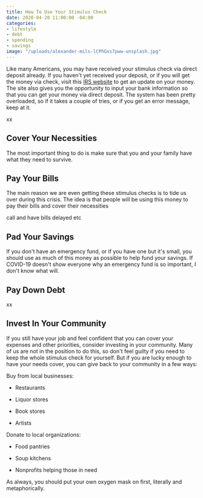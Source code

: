 ```yaml
---
title: How To Use Your Stimulus Check
date: 2020-04-20 11:00:00 -04:00
categories:
- lifestyle
- debt
- spending
- savings
image: "/uploads/alexander-mils-lCPhGxs7pww-unsplash.jpg"
---
```


Like many Americans, you may have received your stimulus check via direct deposit already. If you haven't yet received your deposit, or if you will get the money via check, visit this [IRS website](https://www.irs.gov/coronavirus/economic-impact-payments) to get an update on your money. The site also gives you the opportunity to input your bank information so that you can get your money via direct deposit. The system has been pretty overloaded, so if it takes a couple of tries, or if you get an error message, keep at it.

xx

## Cover Your Necessities

The most important thing to do is make sure that you and your family have what they need to survive.

## Pay Your Bills

The main reason we are even getting these stimulus checks is to tide us over during this crisis. The idea is that people will be using this money to pay their bills and cover their necessities

call and have bills delayed etc

## Pad Your Savings

If you don't have an emergency fund, or if you have one but it's small, you should use as much of this money as possible to help fund your savings. If COVID-19 doesn't show everyone why an emergency fund is so important, I don't know what will.

## Pay Down Debt

xx

## Invest In Your Community

If you still have your job and feel confident that you can cover your expenses and other priorities, consider investing in your community. Many of us are not in the position to do this, so don't feel guilty if you need to keep the whole stimulus check for yourself. But if you are lucky enough to have your needs cover, you can give back to your community in a few ways:

Buy from local businesses:

* Restaurants

* Liquor stores

* Book stores

* Artists

Donate to local organizations:

* Food pantries

* Soup kitchens

* Nonprofits helping those in need

As always, you should put your own oxygen mask on first, literally and metaphorically. 
